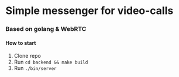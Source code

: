 # Simple messenger for video-calls

### Based on golang & WebRTC

#### How to start

1. Clone repo
2. Run `cd backend && make build`
3. Run `./bin/server`